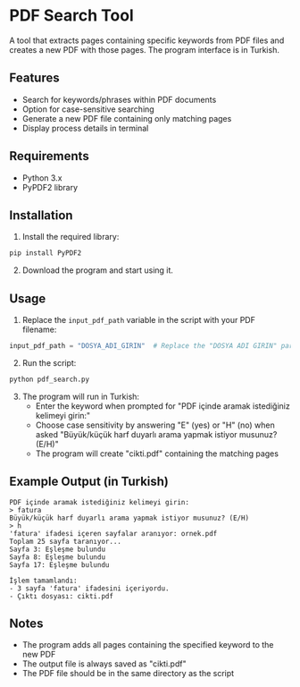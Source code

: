 # PDF Search Tool

A tool that extracts pages containing specific keywords from PDF files and creates a new PDF with those pages. The program interface is in Turkish.

## Features

- Search for keywords/phrases within PDF documents
- Option for case-sensitive searching
- Generate a new PDF file containing only matching pages
- Display process details in terminal

## Requirements

- Python 3.x
- PyPDF2 library

## Installation

1. Install the required library:

```bash
pip install PyPDF2
```

2. Download the program and start using it.

## Usage

1. Replace the `input_pdf_path` variable in the script with your PDF filename:

```python
input_pdf_path = "DOSYA_ADI_GIRIN"  # Replace the "DOSYA ADI GIRIN" part with your .pdf file
```

2. Run the script:

```bash
python pdf_search.py
```

3. The program will run in Turkish:
   - Enter the keyword when prompted for "PDF içinde aramak istediğiniz kelimeyi girin:"
   - Choose case sensitivity by answering "E" (yes) or "H" (no) when asked "Büyük/küçük harf duyarlı arama yapmak istiyor musunuz? (E/H)"
   - The program will create "cikti.pdf" containing the matching pages

## Example Output (in Turkish)

```
PDF içinde aramak istediğiniz kelimeyi girin:
> fatura
Büyük/küçük harf duyarlı arama yapmak istiyor musunuz? (E/H)
> h
'fatura' ifadesi içeren sayfalar aranıyor: ornek.pdf
Toplam 25 sayfa taranıyor...
Sayfa 3: Eşleşme bulundu
Sayfa 8: Eşleşme bulundu
Sayfa 17: Eşleşme bulundu

İşlem tamamlandı:
- 3 sayfa 'fatura' ifadesini içeriyordu.
- Çıktı dosyası: cikti.pdf
```

## Notes

- The program adds all pages containing the specified keyword to the new PDF
- The output file is always saved as "cikti.pdf"
- The PDF file should be in the same directory as the script
